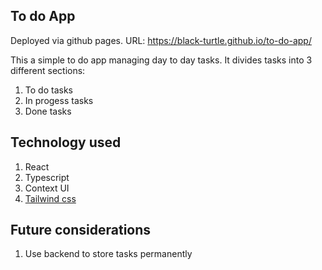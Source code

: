 ## To do App

Deployed via github pages. URL: https://black-turtle.github.io/to-do-app/

This a simple to do app managing day to day tasks. It divides tasks into 3 different sections:

1. To do tasks
2. In progess tasks
3. Done tasks

## Technology used

1. React
2. Typescript
3. Context UI
4. [Tailwind css](https://tailwindcss.com)

## Future considerations

1. Use backend to store tasks permanently
